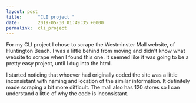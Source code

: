 ```yaml
---
layout: post
title:      "CLI project "
date:       2019-05-30 01:49:35 +0000
permalink:  cli_project
---
```



   For my CLI project I chose to scrape the Westminster Mall website, of Huntington Beach. I was a little behind from moving and didn't know what website to scrape when I found this one. It seemed like it was going to be a pretty easy project, until I dug into the html.

   I started noticing that whoever had originally coded the site was a little inconsistant with naming and location of the similar information. It definitely made scraping a bit more difficult. The mall also has 120 stores so I can understand a little of why the code is inconsistant. 
